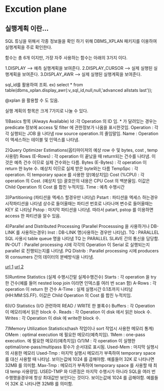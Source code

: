 # Excution plane

## 실행계획 이란...

SQL 튜닝을 위해서 각종 정보들을 확인 하기 위해 DBMS_XPLAN 패키지를 이용하여 실행계획을 주로 확인한다.


함수는 총 6개 이지만, 가장 자주 사용하는 함수는 아래의 3가지 이다.

1.DISPLAY             	--> 예측 실행계획을 보여준다.
2.DISPLAY_CURSOR   		--> 실제 실행된 실행계획을 보여준다.
3.DISPLAY_AWR         	--> 실제 실행된 실행계획을 보여준다.

sql_id를 활용하여 조회.
ex) select * from table(dbms_xplan.display_awr(:v_sql_id,null,null,'advanced allstats last'));

@xplan 을 활용할 수 도 있음.



실행 계획의 항목은 크게 7가지로 나눌 수 있다.

1)Basics 항목 (Always Available)
Id         :각 Operation 의 ID 임.
                  * 가 달려있는 경우는 predicate 정보에 access 및 filter 에 관한정보가 나옴을 표시한것임.
Operation  : 각각 실행되는 JOB 을 나타냄
                    row source operation.의 줄임말임.
Name       : Operation 이 엑세스하는 테이블 및 인덱스를 나타냄.



2)Query Optimizer Estimations(옵티마이져의 예상 row 수 및 bytes, cost , temp 사용량)
Rows (E-Rows)   : 각 operation 이 끝났을 때 return되는 건수를 나타냄.
                              이것은 예측 건수 이므로 실제 건수와는 다름.
Bytes (E-Bytes) : 각 operation 이 return 한 byte 수.
                              예상치 이므로 실제 받은 byte와는 다름
TempSpc         : 각 operation. 이 temporary space 를 사용한 양(예상치임)
Cost (%CPU)     : 각 operation 의 Cost. (예상치 임)
                              괄호안의 내용은 CPU Cost 의 백분율임.
                               이값은 Child Operation 의 Cost 를 합친 누적치임.
Time             : 예측 수행시간


 
3)Partitioning (파티션을 엑세스 할경우만 나타남)
Pstart  : 파티션을 엑세스 하는경우 시작파티션을 나타냄
             상수로 들어올때는 파티션 번호로 나타나며 변수로 들어올때는 KEY 로 나타남
Pstop  : 마지막 파티션을 나타냄.
              따라서 patart, pstop 를 이용하면 access 한 파티션을 알수 있음. 



4)Parallel and Distributed Processing (Parallel Processsing 을 사용하거나 DB-LINK 를 사용하는경우)
Inst         :  DB-LINK 명(사용하는 경우만 나타남).
TQ            :  PARALLEL SQL 사용시 table queue 명을 나타냄
                   TQ 는 PARALLEL SLAVE 간의 통신을 담당함.
IN-OUT      :  Parallel processing 시에 각각의 Operation 이 Serial 로 실행되는지 parallel 로 진행되는지를
                     나타냄.
PQ Distrib :  Parallel processing 시에 producers 와 consumers 간의 데이터의 분배방식을 나타냄.

[url 1](http://scidb.tistory.com/entry/Parallel-Query-의-조인시-Row-Distribution)
[url 2](http://scidb.tistory.com/entry/Parallel-Query-의-조인시-또다른-튜닝방법pxjoinfilter) 




5)Runtime Statistics (실제 수행시간밑 실제수행건수)
Starts   : 각 operation 을 try 한 건수(예를 들어 nested loop join 이라면 인덱스를 여러 번 scan 함)
A-Rows   : 각 operation 이 return 한 건수
A-Time   : 실제 실행시간
0.1초까지 나타남 (HH:MM:SS.FF).
                 이값은 Child Operation 의 Cost 를 합친 누적치임.             


 
6)I/O Statistics (I/O 관련하여 READ / WRITE 한 블록수)
Buffers  : 각 Operation 이 메모리에서 읽은 block 수.
Reads    : 각 Operation 이 disk 에서 읽은 block 수.
Writes   : 각 Operation 이 disk 에 write한 block 수.
 


7)Memory Utilization Statistics(hash 작업이나 sort 작업시 사용한 메모리 통계)
OMem     : optimal execution 에 필요한 메모리(예측치임).
1Mem     : one-pass execution. 에 필요한 메모리(예측치임)
O/1/M    : 각 operation 이 실행한 optimal/one-pass/multipass 횟수가 순서대로 표시됨.
Used-Mem : 마지막 실행시의 사용한 메모리
Used-Tmp : 마지막 실행시 메모리가 부족하여 temporary space 를 대신 사용할 때 나타남. 
                      보이는값에 1024 를 곱해야함.
                      예를들어 32K 로 나타나면 32MB 를 의미함.
Max-Tmp  : 메모리가 부족하여 temporary space 를 사용할 때 최대 temp 사용량임.
                     USED-TMP 와 다른점은 마지막 수행시가 아니라 SQL을 여러 번 수행했을경우에 
                     항상 최대값만 보인다는 것이다.
                     보이는값에 1024 를 곱해야함.
                     예를들어 32K 로 나타나면 32MB 를 의미함.